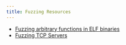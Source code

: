 ```yaml
---
title: Fuzzing Resources
---
```


* [Fuzzing arbitrary functions in ELF binaries](https://blahcat.github.io/2018/03/11/fuzzing-arbitrary-functions-in-elf-binaries/)
* [Fuzzing TCP Servers](http://blog.swiecki.net/2018/01/fuzzing-tcp-servers.html)
